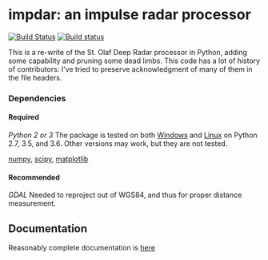 # impdar: an impulse radar processor

[![Build Status](https://travis-ci.org/dlilien/ImpDAR.svg?branch=master)](https://travis-ci.org/dlilien/ImpDAR) [![Build status](https://ci.appveyor.com/api/projects/status/uuef8aio2xbgiux8?svg=true)](https://ci.appveyor.com/project/dlilien/impdar)

This is a re-write of the St. Olaf Deep Radar processor in Python, adding some capability and pruning some dead limbs. This code has a lot of history of contributors: I've tried to preserve acknowledgment of many of them in the file headers.

### Dependencies

#### Required
*Python 2 or 3* The package is tested on both [Windows](https://ci.appveyor.com/project/dlilien/impdar) and [Linux](https://travis-ci.org/dlilien/ImpDAR) on Python 2.7, 3.5, and 3.6. Other versions may work, but they are not tested.

[numpy](http://www.scipy.org),
[scipy](http://numpy.org),
[matplotlib](http://matplotlib.org)

#### Recommended
*GDAL* Needed to reproject out of WGS84, and thus for proper distance measurement.

## Documentation

Reasonably complete documentation is [here](http://dlilien.github.io/ImpDAR)
